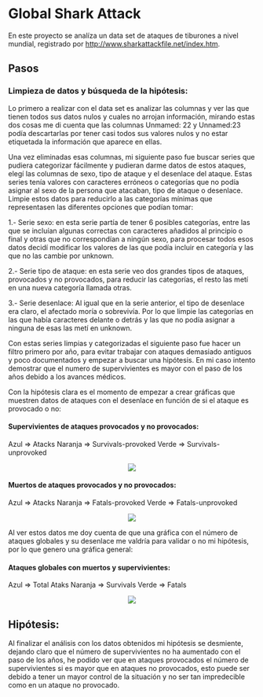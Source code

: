 # Global Shark Attack

En este proyecto se analíza un data set de ataques de tiburones a nivel mundial, registrado por http://www.sharkattackfile.net/index.htm.

## Pasos

### Limpieza de datos y búsqueda de la hipótesis:
Lo primero a realizar con el data set es analizar las columnas y ver las que tienen todos sus datos nulos y cuales no arrojan información, mirando estas dos cosas me di cuenta que las columnas Unmamed: 22 y Unnamed:23 podía descartarlas por tener casi todos sus valores nulos y no estar etiquetada la información que aparece en ellas.

Una vez eliminadas esas columnas, mi siguiente paso fue buscar series que pudiera categorizar fácilmente y pudieran darme datos de estos ataques, elegí las columnas de sexo, tipo de ataque y el desenlace del ataque. Estas series tenía valores con caracteres erróneos o categorías que no podía asignar al sexo de la persona que atacaban, tipo de ataque o desenlace. Limpie estos datos para reducirlo a las categorías mínimas que representasen las diferentes opciones que podían tomar:

   1.- Serie sexo: en esta serie partía de tener 6 posibles categorías, entre las que se incluían algunas correctas con caracteres añadidos al principio o final y otras que no correspondían a ningún sexo, para procesar todos esos datos decidí modificar los valores de las que podía incluir en categoría y las que no las cambie por unknown.
   
   2.- Serie tipo de ataque: en esta serie veo dos grandes tipos de ataques, provocados y no provocados, para reducir las categorías, el resto las metí en una nueva categoría llamada otras.
   
   3.- Serie desenlace: Al igual que en la serie anterior, el tipo de desenlace era claro, el afectado moría o sobrevivía. Por lo que limpie las categorías en las que había caracteres delante o detrás y las que no podía asignar a ninguna de esas las metí en unknown.

Con estas series limpias y categorizadas el siguiente paso fue hacer un filtro primero por año, para evitar trabajar con ataques demasiado antiguos y poco documentados y empezar a buscar una hipótesis.
En mi caso intento demostrar que el numero de supervivientes es mayor con el paso de los años debido a los avances médicos.

Con la hipótesis clara es el momento de empezar a crear gráficas que muestren datos de ataques con el desenlace en función de si el ataque es provocado o no:

#### Supervivientes de ataques provocados y no provocados:
Azul => Atacks 
Naranja => Survivals-provoked 
Verde => Survivals-unprovoked

<p align="center"> <img  src="https://github.com/AlexMndzF/Project_Global-Shark-Attack/blob/master/src/Global%20shark_survivals-type.png"></p>

#### Muertos de ataques provocados y no provocados:
Azul => Atacks 
Naranja => Fatals-provoked 
Verde => Fatals-unprovoked

<p align="center"> <img  src="https://github.com/AlexMndzF/Project_Global-Shark-Attack/blob/master/src/Global%20shark_fatals-type.png"></p>

Al ver estos datos me doy cuenta de que una gráfica con el número de ataques globales y su desenlace me valdría para validar o no mi hipótesis, por lo que genero una gráfica general:

#### Ataques globales con muertos y supervivientes:
Azul => Total Ataks
Naranja => Survivals
Verde => Fatals 
<p align="center"> <img  src="https://github.com/AlexMndzF/Project_Global-Shark-Attack/blob/master/src/Global%20shark_Totals.png"></p>

## Hipótesis:
Al finalizar el análisis con los datos obtenidos mi hipótesis se desmiente, dejando claro que el número de supervivientes no ha aumentado con el paso de los años, he podido ver que en ataques provocados el número de supervivientes si es mayor que en ataques no provocados, esto puede ser debido a tener un mayor control de la situación y no ser tan impredecible como en un ataque no provocado.
